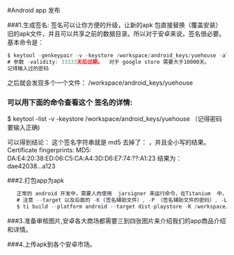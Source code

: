 #Android app 发布

###1.生成签名:
签名可以让你方便的升级，让新的apk 包直接替换（覆盖安装）旧的apk文件，并且可以共享之前的数据目录。所以对于安卓来说，签名很必要。
基本命令是：


```javascript
$ keytool -genkeypair -v -keystore /workspace/android_keys/yuehouse -alias yuehouse -keyalg RSA -sigalg SHA1withRSA -validity 33333
# 参数 -validity: 33333天后过期。  对于 google store 需要大于10000天。
记得输入过的密码
```
之后就会发现多个一个文件： /workspace/android_keys/yuehouse

### 可以用下面的命令查看这个 签名的详情:
$ keytool -list -v -keystore /workspace/android_keys/yuehouse
（记得密码要输入正确)

可以得到结论：  这个签名字符串就是 md5 去掉了： ，并且全小写的结果。
Certificate fingerprints:
   MD5:  DA:E4:20:38:ED:06:C5:CA:A4:3D:D6:E7:74:??:A1:23
   结果为：  dae42038...a123

###2.打包app为apk
```javascript
   正常的 android 开发中，需要人肉使用  jarsigner 来运行命令，在Titanium  中，使用下面的命令：
   # 注意 --target 以及后面的 -K (签名辅助文件）, -P （签名辅助文件的密码）, -L（别名）  -O (output file) 参数.
   $ ti build --platform android --target dist-playstore -K /workspace/android_keys/yuehouse -P xxx -L yuehouse -O ./build
```


###3.准备审核图片,安卓各大商场都需要三到四张图片来介绍我们的app商品介绍和详情。

###4.上传apk到各个安卓市场。

